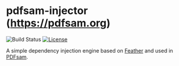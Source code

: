pdfsam-injector (https://pdfsam.org)
=====
![Build Status](https://github.com/torakiki/pdfsam-injector/actions/workflows/build.yml/badge.svg)
[![License](http://img.shields.io/badge/license-APLv2-blue.svg)](http://www.apache.org/licenses/LICENSE-2.0.html)

A simple dependency injection engine based on [Feather](https://github.com/zsoltherpai/feather) and used in [PDFsam](https://pdfsam.org).

